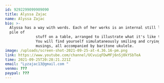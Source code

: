 ```yaml
---
id: 9292299099909090
title: Alyssa Zajac
name: Alyssa Zajac
bio: >-
  Alyssa has a way with words. Each of her works is an internal still life; a
  pile of
              stuff on a table, arranged to illustrate what it's like to be a human bean wandering in the world.
              You will find yourself simulataneously smiling and crying to her playful and whimsical
              musings, all accompanied by baritone ukulele.
image: /uploads/screen-shot-2021-09-25-at-4.36.16-pm.png
link: https://www.youtube.com/channel/UCvuiqFDwMFj6nSj0kYSbTeA
time: 2021-09-25T20:28:21.221Z
email: "Lyzajac13@gmail.com "
venmo: ???
paypal: ???
---
```

